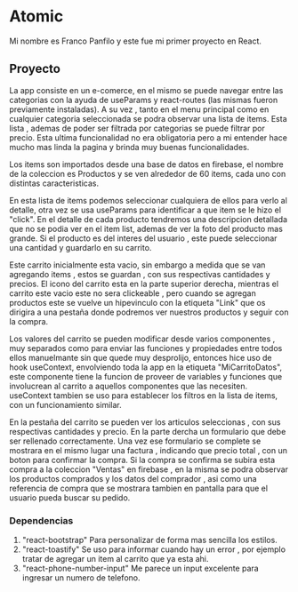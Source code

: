 # Atomic

Mi nombre es Franco Panfilo y este fue mi primer proyecto en React.

## Proyecto

La app consiste en un e-comerce, en el mismo se puede navegar entre las categorias con la ayuda de useParams y react-routes (las mismas fueron previamente instaladas).
A su vez , tanto en el menu principal como en cualquier categoria seleccionada se podra observar una lista de items. Esta lista , ademas de poder ser filtrada por categorias se puede filtrar por precio. Esta ultima funcionalidad no era obligatoria pero a mi entender hace mucho mas linda la pagina y brinda muy buenas funcionalidades.

Los items son importados desde una base de datos en firebase, el nombre de la coleccion es Productos y se ven alrededor de 60 items, cada uno con distintas caracteristicas.

En esta lista de items podemos seleccionar cualquiera de ellos para verlo al detalle, otra vez se usa useParams para identificar a que item se le hizo el "click". En el detalle de cada producto tendremos una descripcion detallada que no se podia ver en el item list, ademas de ver la foto del producto mas grande. Si el producto es del interes del usuario , este puede seleccionar una cantidad y guardarlo en su carrito.

Este carrito inicialmente esta vacio, sin embargo a medida que se van agregando items , estos se guardan , con sus respectivas cantidades y precios. El icono del carrito esta en la parte superior derecha, mientras el carrito este vacio este no sera clickeable , pero cuando se agregan productos este se vuelve un hipevinculo con la etiqueta "Link" que os dirigira a una pestaña donde podremos ver nuestros productos y seguir con la compra.

Los valores del carrito se pueden modificar desde varios componentes , muy separados como para enviar las funciones y propiedades entre todos ellos manuelmante sin que quede muy desprolijo, entonces hice uso de hook useContext, envolviendo toda la app en la etiqueta "MiCarritoDatos", este componente tiene la funcion de proveer de variables y funciones que involucrean al carrito a aquellos componentes que las necesiten. useContext tambien se uso para establecer los filtros en la lista de items, con un funcionamiento similar.

En la pestaña del carrito se pueden ver los articulos seleccionas , con sus respectivas cantidades y precio. En la parte dercha un formulario que debe ser rellenado correctamente. Una vez ese formulario se complete se mostrara en el mismo lugar una factura , indicando que precio total , con un boton para confirmar la compra. Si la compra se confirma se subira esta compra a la coleccion "Ventas" en firebase , en la misma se podra observar los productos comprados y los datos del comprador , asi como una referencia de compra que se mostrara tambien en pantalla para que el usuario pueda buscar su pedido.

### Dependencias

1. "react-bootstrap" Para personalizar de forma mas sencilla los estilos.
2. "react-toastify" Se uso para informar cuando hay un error , por ejemplo tratar de agregar un item al carrito que ya esta ahi.
3. "react-phone-number-input" Me parece un input excelente para ingresar un numero de telefono.

